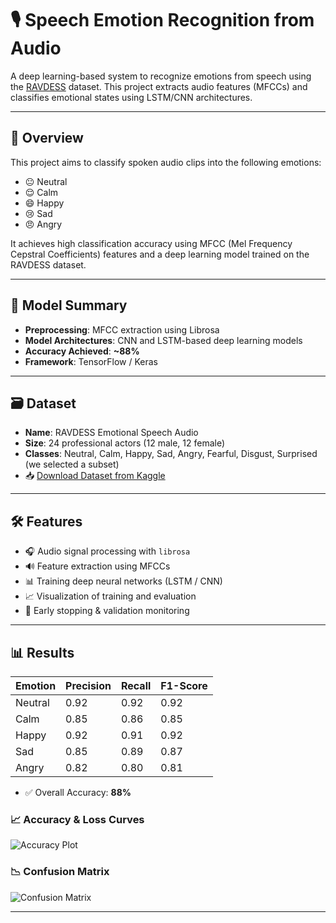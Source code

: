 # 🎙️ Speech Emotion Recognition from Audio

A deep learning-based system to recognize emotions from speech using the [RAVDESS](https://www.kaggle.com/datasets/uwrfkaggler/ravdess-emotional-speech-audio) dataset. This project extracts audio features (MFCCs) and classifies emotional states using LSTM/CNN architectures.

---

## 📌 Overview

This project aims to classify spoken audio clips into the following emotions:

- 😐 Neutral  
- 😌 Calm  
- 😄 Happy  
- 😢 Sad  
- 😠 Angry  

It achieves high classification accuracy using MFCC (Mel Frequency Cepstral Coefficients) features and a deep learning model trained on the RAVDESS dataset.

---

## 🧠 Model Summary

- **Preprocessing**: MFCC extraction using Librosa
- **Model Architectures**: CNN and LSTM-based deep learning models
- **Accuracy Achieved**: **~88%**
- **Framework**: TensorFlow / Keras

---

## 🗃️ Dataset

- **Name**: RAVDESS Emotional Speech Audio
- **Size**: 24 professional actors (12 male, 12 female)
- **Classes**: Neutral, Calm, Happy, Sad, Angry, Fearful, Disgust, Surprised (we selected a subset)
- 📥 [Download Dataset from Kaggle](https://www.kaggle.com/datasets/uwrfkaggler/ravdess-emotional-speech-audio)

---

## 🛠️ Features

- 🎧 Audio signal processing with `librosa`
- 🔊 Feature extraction using MFCCs
- 📊 Training deep neural networks (LSTM / CNN)
- 📈 Visualization of training and evaluation
- 🧪 Early stopping & validation monitoring

---

## 📊 Results

| Emotion | Precision | Recall | F1-Score |
|---------|-----------|--------|----------|
| Neutral | 0.92      | 0.92   | 0.92     |
| Calm    | 0.85      | 0.86   | 0.85     |
| Happy   | 0.92      | 0.91   | 0.92     |
| Sad     | 0.85      | 0.89   | 0.87     |
| Angry   | 0.82      | 0.80   | 0.81     |

- ✅ Overall Accuracy: **88%**

### 📈 Accuracy & Loss Curves
![Accuracy Plot](images/accuracy_plot.png)

### 📉 Confusion Matrix
![Confusion Matrix](images/confusion_matrix.png)

---
